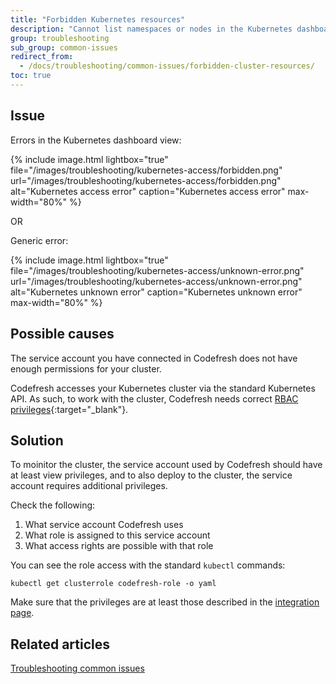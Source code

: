 ```yaml
---
title: "Forbidden Kubernetes resources"
description: "Cannot list namespaces or nodes in the Kubernetes dashboard"
group: troubleshooting
sub_group: common-issues
redirect_from:
  - /docs/troubleshooting/common-issues/forbidden-cluster-resources/
toc: true
---
```


## Issue

Errors in the Kubernetes dashboard view:

{% include image.html 
lightbox="true" 
file="/images/troubleshooting/kubernetes-access/forbidden.png" 
url="/images/troubleshooting/kubernetes-access/forbidden.png" 
alt="Kubernetes access error" 
caption="Kubernetes access error" 
max-width="80%" 
%}

OR

Generic error:

{% include image.html 
lightbox="true" 
file="/images/troubleshooting/kubernetes-access/unknown-error.png" 
url="/images/troubleshooting/kubernetes-access/unknown-error.png" 
alt="Kubernetes unknown error" 
caption="Kubernetes unknown error" 
max-width="80%" 
%}



## Possible causes

The service account you have connected in Codefresh does not have enough permissions for your cluster. 

Codefresh accesses your Kubernetes cluster via the standard Kubernetes API. As such, to work with the cluster, Codefresh needs correct [RBAC privileges](https://kubernetes.io/docs/reference/access-authn-authz/rbac/){:target="\_blank"}. 

## Solution

To moinitor the cluster, the service account used by Codefresh should have at least view privileges, and to also deploy to the cluster, the service account requires additional privileges.

Check the following:

1. What service account Codefresh uses
1. What role is assigned to this service account
1. What access rights are possible with that role

You can see the role access with the standard `kubectl` commands:

```
kubectl get clusterrole codefresh-role -o yaml
```

Make sure that the privileges are at least those described in the [integration page]({{site.baseurl}}/docs/deployments/kubernetes/add-kubernetes-cluster/#the-propersecure-way).



## Related articles
[Troubleshooting common issues]({{site.baseurl}}/docs/troubleshooting/common-issues)